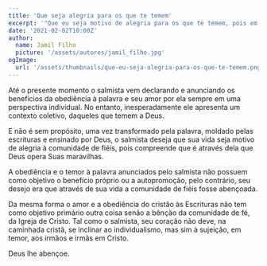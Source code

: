 ```yaml
---
title: 'Que seja alegria para os que te temem'
excerpt: '"Que eu seja motivo de alegria para os que te temem, pois em tua palavra depositei minha esperança" (Salmos 119.74)'
date: '2021-02-02T10:00Z'
author:
  name: Jamil Filho
  picture: '/assets/autores/jamil_filho.jpg'
ogImage:
  url: '/assets/thumbnails/que-eu-seja-alegria-para-os-que-te-temem.png'
---
```


Até o presente momento o salmista vem declarando e anunciando os benefícios da obediência à palavra e seu amor por ela sempre em uma perspectiva individual. No entanto, inesperadamente ele apresenta um contexto coletivo, daqueles que temem a Deus.

E não é sem propósito, uma vez transformado pela palavra, moldado pelas escrituras e ensinado por Deus, o salmista deseja que sua vida seja motivo de alegria à comunidade de fiéis, pois compreende que é através dela que Deus opera Suas maravilhas.

A obediência e o temor à palavra anunciados pelo salmista não possuem como objetivo o benefício próprio ou a autopromoção, pelo contrário, seu desejo era que através de sua vida a comunidade de fiéis fosse abençoada.

Da mesma forma o amor e a obediência do cristão às Escrituras não tem como objetivo primário outra coisa senão a bênção da comunidade de fé, da Igreja de Cristo. Tal como o salmista, seu coração não deve, na caminhada cristã, se inclinar ao individualismo, mas sim à sujeição, em temor, aos irmãos e irmãs em Cristo.

Deus lhe abençoe.